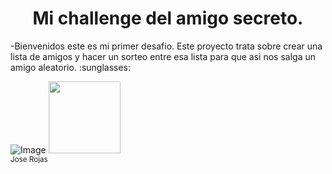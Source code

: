 <h1 align="center"> Mi challenge del amigo secreto. </h1>
-Bienvenidos este es mi primer desafio. Este proyecto trata sobre crear una lista de amigos y hacer un sorteo entre esa lista para que asi nos salga un amigo aleatorio. :sunglasses:

![Image](https://github.com/user-attachments/assets/951034b4-e6e7-4da0-9fc3-6e46d17df00d)
<img src="" width=115><br><sub>Jose Rojas</sub>
